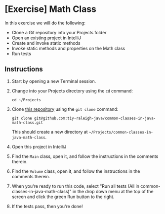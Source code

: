 # [Exercise] Math Class

In this exercise we will do the following:

* Clone a Git repository into your Projects folder
* Open an existing project in IntelliJ
* Create and invoke static methods
* Invoke static methods and properties on the Math class
* Run tests

## Instructions

1. Start by opening a new Terminal session.

2. Change into your Projects directory using the `cd` command:

	`cd ~/Projects`

3. Clone [this repository](https://github.com/tiy-raleigh-java/common-classes-in-java-math-class) using the `git clone` command:

	`git clone git@github.com:tiy-raleigh-java/common-classes-in-java-math-class.git`

	This should create a new directory at `~/Projects/common-classes-in-java-math-class`.

4. Open this project in IntelliJ

5. Find the `Main` class, open it, and follow the instructions in the comments therein.

6. Find the `Volume` class, open it, and follow the instructions in the comments therein.

7. When you're ready to run this code, select "Run all tests (All in common-classes-in-java-math-class)" in the drop down menu at the top of the screen and click the green Run button to the right.

8. If the tests pass, then you're done!